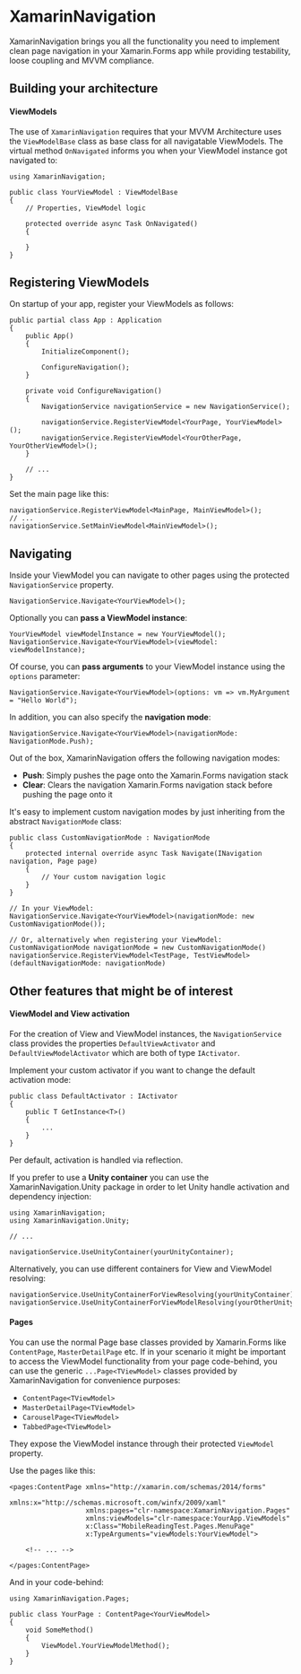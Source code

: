 # XamarinNavigation

XamarinNavigation brings you all the functionality you need to implement clean page navigation in your Xamarin.Forms app while providing testability, loose coupling and MVVM compliance.

## Building your architecture

#### ViewModels

The use of `XamarinNavigation` requires that your MVVM Architecture uses the `ViewModelBase` class as base class for all navigatable ViewModels. The virtual method `OnNavigated` informs you when your ViewModel instance got navigated to:

```
using XamarinNavigation;

public class YourViewModel : ViewModelBase
{
    // Properties, ViewModel logic
    
    protected override async Task OnNavigated()
    {
    
    }
}
```

## Registering ViewModels

On startup of your app, register your ViewModels as follows:

```
public partial class App : Application
{
    public App()
    {
        InitializeComponent();
        
        ConfigureNavigation();
    }
    
    private void ConfigureNavigation()
    {
        NavigationService navigationService = new NavigationService();
        
        navigationService.RegisterViewModel<YourPage, YourViewModel>();
        navigationService.RegisterViewModel<YourOtherPage, YourOtherViewModel>();
    }
    
    // ...
}
```

Set the main page like this:

```
navigationService.RegisterViewModel<MainPage, MainViewModel>();
// ...
navigationService.SetMainViewModel<MainViewModel>();
```

## Navigating

Inside your ViewModel you can navigate to other pages using the protected `NavigationService` property.

```
NavigationService.Navigate<YourViewModel>();
```

Optionally you can **pass a ViewModel instance**:

```
YourViewModel viewModelInstance = new YourViewModel();
NavigationService.Navigate<YourViewModel>(viewModel: viewModelInstance);
```

Of course, you can **pass arguments** to your ViewModel instance using the `options` parameter:

```
NavigationService.Navigate<YourViewModel>(options: vm => vm.MyArgument = "Hello World");
```

In addition, you can also specify the **navigation mode**:

```
NavigationService.Navigate<YourViewModel>(navigationMode: NavigationMode.Push);
```

Out of the box, XamarinNavigation offers the following navigation modes:
 * **Push**: Simply pushes the page onto the Xamarin.Forms navigation stack
 * **Clear**: Clears the navigation Xamarin.Forms navigation stack before pushing the page onto it

It's easy to implement custom navigation modes by just inheriting from the abstract `NavigationMode` class:

```
public class CustomNavigationMode : NavigationMode
{
    protected internal override async Task Navigate(INavigation navigation, Page page)
    {
        // Your custom navigation logic
    }
}

// In your ViewModel:
NavigationService.Navigate<YourViewModel>(navigationMode: new CustomNavigationMode());

// Or, alternatively when registering your ViewModel:
CustomNavigationMode navigationMode = new CustomNavigationMode()
navigationService.RegisterViewModel<TestPage, TestViewModel>(defaultNavigationMode: navigationMode)

```

## Other features that might be of interest

#### ViewModel and View activation

For the creation of View and ViewModel instances, the `NavigationService` class provides the properties `DefaultViewActivator` and `DefaultViewModelActivator` which are both of type `IActivator`.

Implement your custom activator if you want to change the default activation mode:

```
public class DefaultActivator : IActivator
{
    public T GetInstance<T>()
    {
        ...
    }
}
```

Per default, activation is handled via reflection.

If you prefer to use a **Unity container** you can use the XamarinNavigation.Unity package in order to let Unity handle activation and dependency injection:

```
using XamarinNavigation;
using XamarinNavigation.Unity;

// ...

navigationService.UseUnityContainer(yourUnityContainer);

```

Alternatively, you can use different containers for View and ViewModel resolving:

```
navigationService.UseUnityContainerForViewResolving(yourUnityContainer);
navigationService.UseUnityContainerForViewModelResolving(yourOtherUnityContainer);
```

#### Pages

You can use the normal Page base classes provided by Xamarin.Forms like `ContentPage`, `MasterDetailPage` etc.
If in your scenario it might be important to access the ViewModel functionality from your page code-behind, you can use the generic `...Page<TViewModel>` classes provided by XamarinNavigation for convenience purposes:
 * `ContentPage<TViewModel>`
 * `MasterDetailPage<TViewModel>`
 * `CarouselPage<TViewModel>`
 * `TabbedPage<TViewModel>`
 
They expose the ViewModel instance through their protected `ViewModel` property.

Use the pages like this:

```
<pages:ContentPage xmlns="http://xamarin.com/schemas/2014/forms"
                   xmlns:x="http://schemas.microsoft.com/winfx/2009/xaml"
                   xmlns:pages="clr-namespace:XamarinNavigation.Pages"
                   xmlns:viewModels="clr-namespace:YourApp.ViewModels"
                   x:Class="MobileReadingTest.Pages.MenuPage"
                   x:TypeArguments="viewModels:YourViewModel">
                   
    <!-- ... -->
    
</pages:ContentPage>
```

And in your code-behind:

```
using XamarinNavigation.Pages;

public class YourPage : ContentPage<YourViewModel>
{
    void SomeMethod()
    {
        ViewModel.YourViewModelMethod();
    }
}
```
